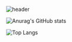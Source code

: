 ![header](https://capsule-render.vercel.app/api?type=soft&height=150&color=gradient&text=Woo's%20Github&reversal=false&descAlign=50&descAlignY=50&animation=twinkling&textBg=false&section=header)

![Anurag's GitHub stats](https://github-readme-stats.vercel.app/api?username=helperwoo&show_icons=true&theme=dark)

![Top Langs](https://github-readme-stats.vercel.app/api/top-langs/?username=helperwoo&layout=compact&theme=tokyonight)

<!--
**dev-helperwoo/dev-helperwoo** is a ✨ _special_ ✨ repository because its `README.md` (this file) appears on your GitHub profile.

Here are some ideas to get you started:

- 🔭 I’m currently working on ...
- 🌱 I’m currently learning ...
- 👯 I’m looking to collaborate on ...
- 🤔 I’m looking for help with ...
- 💬 Ask me about ...
- 📫 How to reach me: ...
- 😄 Pronouns: ...
- ⚡ Fun fact: ...
-->
